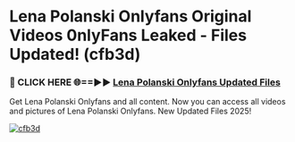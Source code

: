 # Lena Polanski Onlyfans Original Videos 0nlyFans Leaked - Files Updated! (cfb3d)

<h3>🔴 CLICK HERE 🌐==►► <a href="https://tinyurl.com/2wckxsce" rel="nofollow">Lena Polanski Onlyfans Updated Files</a></h3>

Get Lena Polanski Onlyfans and all content. Now you can access all videos and pictures of Lena Polanski Onlyfans. New Updated Files 2025!

[![cfb3d](https://i.imgur.com/AFduVYN.gif)](https://tinyurl.com/2wckxsce)
